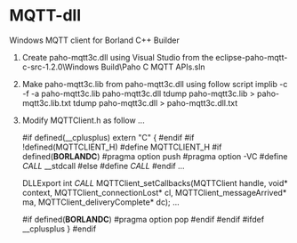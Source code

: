 # MQTT-dll
Windows MQTT client for Borland C++ Builder

1. Create paho-mqtt3c.dll using Visual Studio from the eclipse-paho-mqtt-c-src-1.2.0\Windows Build\Paho C MQTT APIs.sln

2. Make paho-mqtt3c.lib from paho-mqtt3c.dll using follow script
	implib -c -f -a paho-mqtt3c.lib paho-mqtt3c.dll
	tdump paho-mqtt3c.lib > paho-mqtt3c.lib.txt
	tdump paho-mqtt3c.dll > paho-mqtt3c.dll.txt

3. Modify MQTTClient.h as follow
	...

	#if defined(__cplusplus)
		 extern "C" {
	#endif
	#if !defined(MQTTCLIENT_H)
	#define MQTTCLIENT_H 
	#if defined(__BORLANDC__)
	#pragma option push
	#pragma option -VC
	#define _CALL_ __stdcall
	#else
	#define _CALL_
	#endif 
...
	
	DLLExport int _CALL_ MQTTClient_setCallbacks(MQTTClient handle, void* context, MQTTClient_connectionLost* cl,
	MQTTClient_messageArrived* ma, MQTTClient_deliveryComplete* dc);
	...
	 
	#if defined(__BORLANDC__)
	#pragma option pop
	#endif
	#endif
	#ifdef __cplusplus
	}
	#endif 


